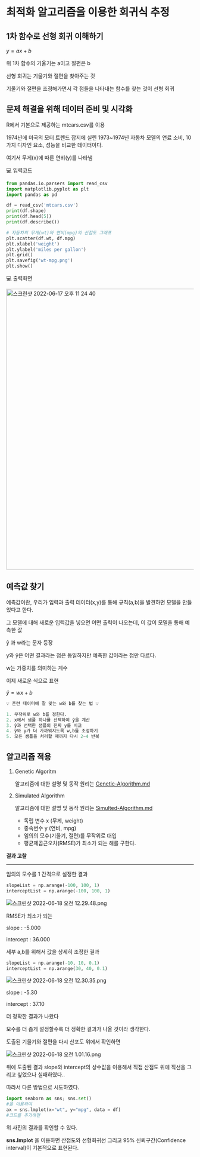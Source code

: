 # 최적화 알고리즘을 이용한 회귀식 추정

**1차 함수로 선형 회귀 이해하기**
---

$y = ax+b$

위 1차 함수의 기울기는 a이고 절편은 b

선형 회귀는 기울기와 절편을 찾아주는 것

기울기와 절편을 조정해가면서 각 점들을 나타내는 함수를 찾는 것이 선형 회귀

**문제 해결을 위해 데이터 준비 및 시각화**
---
R에서 기본으로 제공하는 mtcars.csv를 이용 

1974년에 미국의 모터 트렌드 잡지에 실린 1973~1974년 자동차 모델의 연료 소비, 10가지 디자인 요소, 성능을 비교한 데이터이다.

여기서 무게(x)에 따른 연비(y)를 나타냄

💻 입력코드

```python
from pandas.io.parsers import read_csv
import matplotlib.pyplot as plt
import pandas as pd

df = read_csv('mtcars.csv')
print(df.shape)
print(df.head(5))
print(df.describe())

# 자동차의 무게(wt)와 연비(mpg)의 산점도 그래프
plt.scatter(df.wt, df.mpg)
plt.xlabel('weight')
plt.ylabel('miles per gallon')
plt.grid()
plt.savefig('wt-mpg.png')
plt.show()
```

💻 출력화면

<img width="752" alt="스크린샷 2022-06-17 오후 11 24 40" src="https://user-images.githubusercontent.com/101931446/174317769-eea10ebb-aa4a-4292-8c3d-486a99b8ada4.png">

**예측값 찾기**
---

예측값이란, 우리가 입력과 출력 데이터(x,y)를 통해 규칙(a,b)을 발견하면 모델을 만들었다고 한다.

그 모델에 대해 새로운 입력값을 넣으면 어떤 출력이 나오는데, 이 값이 모델을 통해 예측한 값

ŷ 과 w라는 문자 등장

y와 ŷ은 어떤 결과라는 점은 동일하지만 예측한 값이라는 점만 다르다.

w는 가중치를 의미하는 계수

이제 새로운 식으로 표현

$ŷ=wx+b$ 

```python
💡 훈련 데이터에 잘 맞는 w와 b를 찾는 법 💡

1. 무작위로 w와 b를 정한다.
2. x에서 샘플 하나를 선택하여 ŷ을 계산
3. ŷ과 선택한 샘플의 진짜 y를 비교
4. ŷ와 y가 더 가까워지도록 w,b를 조정하기
5. 모든 샘플을 처리할 때까지 다시 2~4 반복
```

**알고리즘 적용**
---

1. Genetic Algoritm
    
    알고리즘에 대한 설명 및 동작 원리는 [Genetic-Algorithm.md](https://github.com/knurii/computerAlgorithm/blob/9b569beb490058bf0860d2c237896d1143ddea83/%E1%84%92%E1%85%AC%E1%84%80%E1%85%B1%E1%84%89%E1%85%B5%E1%86%A8%20%E1%84%8E%E1%85%AE%E1%84%8C%E1%85%A5%E1%86%BC/Genetic-Algorithm.md)
    
2. Simulated Algorithm
    
    알고리즘에 대한 설명 및 동작 원리는 [Simulted-Algorithm.md](https://github.com/knurii/computerAlgorithm/blob/0c6c9c48c00885fe0c14f77620a34003d39d3b31/%E1%84%92%E1%85%AC%E1%84%80%E1%85%B1%E1%84%89%E1%85%B5%E1%86%A8%20%E1%84%8E%E1%85%AE%E1%84%8C%E1%85%A5%E1%86%BC/Simulated-Annealing.md)
     
    - 독립 변수 x (무게, weight)
    - 종속변수 y (연비, mpg)
    - 임의의 모수(기울기, 절편)를 무작위로 대입
    - 평균제곱근오차(RMSE)가 최소가 되는 해를 구한다.

**결과 고찰**

---

임의의 모수를 1 간격으로 설정한 결과

```python
slopeList = np.arange(-100, 100, 1)
interceptList = np.arange(-100, 100, 1)
```

![스크린샷 2022-06-18 오전 12.29.48.png](https://user-images.githubusercontent.com/101931446/174338725-5550b0cc-5106-445a-87ca-8b336f581d16.png)

RMSE가 최소가 되는

slope : -5.000

intercept : 36.000

세부 a,b를 위해서 값을 상세히 조정한 결과

```python
slopeList = np.arange(-10, 10, 0.1)
interceptList = np.arange(30, 40, 0.1)
```

![스크린샷 2022-06-18 오전 12.30.35.png](https://user-images.githubusercontent.com/101931446/174338746-303c5800-30ff-4c85-9e28-74aef5fd32db.png)

slope : -5.30

intercept : 37.10

더 정확한 결과가 나왔다

모수를 더 좁게 설정할수록 더 정확한 결과가 나올 것이라 생각한다.

도출된 기울기와 절편을 다시 산포도 위에서 확인하면

![스크린샷 2022-06-18 오전 1.01.16.png](https://user-images.githubusercontent.com/101931446/174338761-f8bd18bd-c99d-45ea-9e2a-0ae6fc44e8da.png)

위에 도출된 결과 slope와 intercept의 상수값을 이용해서 직접 산점도 위에 직선을 그리고 싶었으나 실패하였다..

따라서 다른 방법으로 시도하였다.

```python
import seaborn as sns; sns.set()
#을 이용하여
ax = sns.lmplot(x="wt", y="mpg", data = df)
#코드를 추가하면
```

위 사진의 결과를 확인할 수 있다.

**sns.lmplot** 을 이용하면 산점도와 선형회귀선 그리고 95% 신뢰구간(Confidence interval)이 기본적으로 표현된다.
